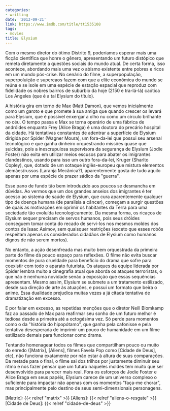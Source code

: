 ```yaml
---
categories:
- writting
date: '2013-09-21'
link: https://www.imdb.com/title/tt1535108
tags:
- movies
title: Elysium
---
```


Com o mesmo diretor do ótimo Distrito 9, poderíamos esperar mais uma ficção científica que honre o gênero, apresentando um futuro distópico que remeta diretamente a questões sociais do mundo atual. De certa forma, isso acontece, abordando mais uma vez o abismo existente entre pobres e ricos em um mundo pós-crise. No cenário do filme, a superpopulação, superpoluição e supercaos fazem com que a elite econômica do mundo se reúna e se isole em uma espécie de estação espacial que reproduz com fidelidade os nobres bairros de subúrbio da hoje (2150 e tra-lá-lá) caótica Los Angeles (que é a tal Elysium do título).

A história gira em torno de Max (Matt Damon), que vemos inicialmente como um garoto e que promete à sua amiga que quando crescer os levará para Elysium, que é possível enxergar a olho nu como um círculo brilhante no céu. O tempo passa e Max se torna operário de uma fábrica de andróides enquanto Frey (Alice Braga) é uma doutora do precário hospital da cidade. Há tentativas constantes de adentrar a superfície de Elysium dirigida por Spider (Wagner Moura), um fora-da-lei que possui seu arsenal tecnológico e que ganha dinheiro orquestrando missões quase que suicidas, pois a inescrupulosa supervisora da segurança de Elysium (Jodie Foster) não exita em utilizar meios escusos para abater os imigrantes clandestinos, usando para isso um outro fora-da-lei, Kruger (Sharlto Copley), que, dotado de um sotaque inglês-europeu que mistura elementos alemães/russos (Laranja Mecânica?), aparentemente gosta de tudo aquilo apenas por uma espécie de prazer sádico da "guerra".

Esse pano de fundo tão bem introduzido aos poucos se desmancha em dúvidas. Ao vermos que um dos grandes anseios dos imigrantes é ter acesso ao sistema de saúde de Elysium, que cura aparentemente qualquer tipo de doença humana (de paralisia a câncer), começam a surgir questões de quais as motivações em oprimir os habitantes da Terra para uma sociedade tão evoluída tecnologicamente. Da mesma forma, os ricaços de Elysium sequer precisam de servos humanos, pois seus dróides conseguem tomar conta do recado de servi-los nos mesmos moldes dos contos de Isaac Asimov, sem quaisquer restrições (exceto que esses robôs respeitam apenas os considerados cidadãos de Elysium como humanos dignos de não serem mortos).

No entanto, a ação desenfreada mas muito bem orquestrada da primeira parte do filme dá pouco espaço para reflexões. O filme não evita buscar momentos de pura crueldade para benefício do drama que sofre para coexistir com todo o aparato futurista. Os ataques da equipe liderada por Spider lembra muito a cinegrafia atual que aborda os ataques terroristas, o que não é nenhuma novidade senão a exposição que essas sequências apresentam. Mesmo assim, Elysium se submete a um tratamento estilizado, desde sua direção de arte às atuações, e possui um formato que beira o anime. Essa dualidade prejudica muitas vezes a já citada tentativa de dramatização em excesso.

E por falar em excesso, as repetidas menções que o diretor Neill Blomkamp faz ao passado de Max para reafirmar seu sonho de um futuro melhor é tediosa desde a primeira até a octogésima vez. Só perde para momentos como o da "história do hipopótamo", que ganha pela cafonisse e pela tentativa desesperada de imprimir um pouco de humanidade em um filme estilizado demais para funcionar como drama.

Tentando homenagear todos os filmes que compartilham pouco ou muito do enredo ([Matrix], [Aliens], filmes Favela Pop como [Cidade de Deus], etc), não funciona exatamente por não estar à altura de suas comparações. Da metade para o final, o filme sai dos trilhos por justamente diminuir seu ritmo e nos fazer pensar que um futuro naqueles moldes tem muito que ser desenvolvido para parecer mais real. Fora os esforços de Jodie Foster e Alice Braga em seus papéis, Elysium carece de um universo complexo o suficiente para impactar não apenas com os momentos "faça-me chorar", mas principalmente pelo destino de seus semi-dimensionais personagens.

[Matrix]: {{< relref "matrix" >}}
[Aliens]: {{< relref "aliens-o-resgate" >}}
[Cidade de Deus]: {{< relref "cidade-de-deus" >}}